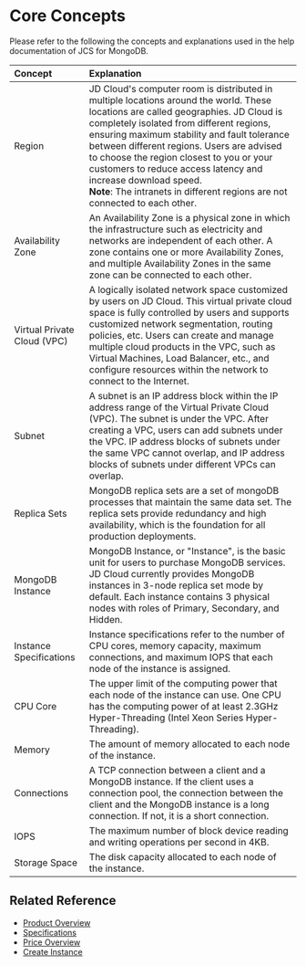 # Core Concepts
Please refer to the following the concepts and explanations used in the help documentation of  JCS for MongoDB.

| Concept | Explanation |
| :- | :- |
| Region | JD Cloud's computer room is distributed in multiple locations around the world. These locations are called geographies. JD Cloud is completely isolated from different regions, ensuring maximum stability and fault tolerance between different regions. Users are advised to choose the region closest to you or your customers to reduce access latency and increase download speed. <br /> **Note**: The intranets in different regions are not connected to each other. |
Availability Zone | An Availability Zone is a physical zone in which the infrastructure such as electricity and networks are independent of each other. A zone contains one or more Availability Zones, and multiple Availability Zones in the same zone can be connected to each other.  |
| Virtual Private Cloud (VPC) | A logically isolated network space customized by users on JD Cloud. This virtual private cloud space is fully controlled by users and supports customized network segmentation, routing policies, etc. Users can create and manage multiple cloud products in the VPC, such as Virtual Machines, Load Balancer, etc., and configure resources within the network to connect to the Internet.  |
| Subnet | A subnet is an IP address block within the IP address range of the Virtual Private Cloud (VPC). The subnet is under the VPC. After creating a VPC, users can add subnets under the VPC. IP address blocks of subnets under the same VPC cannot overlap, and IP address blocks of subnets under different VPCs can overlap.  |
| Replica Sets | MongoDB replica sets are a set of mongoDB processes that maintain the same data set. The replica sets provide redundancy and high availability, which is the foundation for all production deployments. |
| MongoDB Instance | MongoDB Instance, or "Instance", is the basic unit for users to purchase MongoDB services. JD Cloud currently provides MongoDB instances in 3-node replica set mode by default. Each instance contains 3 physical nodes with roles of Primary, Secondary, and Hidden. | 
| Instance Specifications | Instance specifications refer to the number of CPU cores, memory capacity, maximum connections, and maximum IOPS that each node of the instance is assigned.  |
| CPU Core | The upper limit of the computing power that each node of the instance can use. One CPU has the computing power of at least 2.3GHz Hyper-Threading (Intel Xeon Series Hyper-Threading). |
| Memory | The amount of memory allocated to each node of the instance.  |
| Connections | A TCP connection between a client and a MongoDB instance. If the client uses a connection pool, the connection between the client and the MongoDB instance is a long connection. If not, it is a short connection. |
| IOPS | The maximum number of block device reading and writing operations per second in 4KB. |
| Storage Space | The disk capacity allocated to each node of the instance. |

## Related Reference

- [Product Overview](../Introduction/What-Is-MongoDB.md)
- [Specifications](../Product-Introduction/Specification.md)
- [Price Overview](../Pricing/Price-Overview.md)
- [Create Instance](../Getting-Started/Create-Instance.md)
